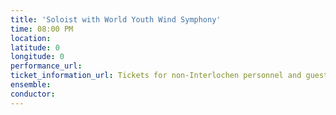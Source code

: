 ```yaml
---
title: 'Soloist with World Youth Wind Symphony'
time: 08:00 PM
location: 
latitude: 0
longitude: 0
performance_url: 
ticket_information_url: Tickets for non-Interlochen personnel and guests at Corson Auditorium Box Office
ensemble: 
conductor: 
---
```

